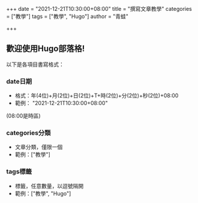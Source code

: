 +++
date = "2021-12-21T10:30:00+08:00"
title = "撰寫文章教學"
categories = ["教學"]
tags = ["教學", "Hugo"]
author = "青蛙"


+++
## 歡迎使用Hugo部落格!

以下是各項目書寫格式：

### date日期
* 格式：年(4位)+月(2位)+日(2位)+T+時(2位)+分(2位)+秒(2位)+08:00
* 範例： "2021-12-21T10:30:00+08:00"

(08:00是時區)

### categories分類
* 文章分類，僅限一個
* 範例：["教學"]

### tags標籤
* 標籤，任意數量，以逗號隔開
* 範例：["教學", "Hugo"]

<!-- 我是註解 -->